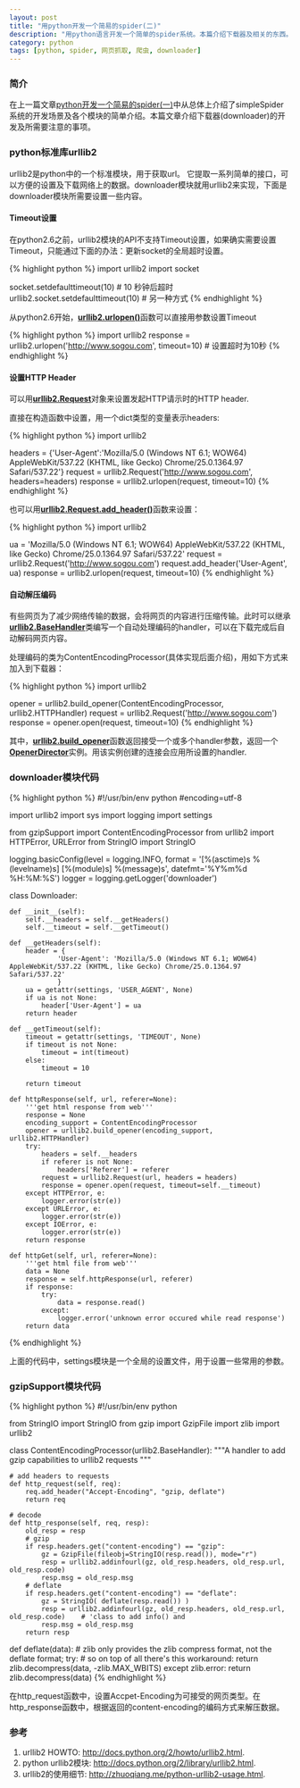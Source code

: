 ```yaml
---
layout: post
title: "用python开发一个简易的spider(二)"
description: "用python语言开发一个简单的spider系统。本篇介绍下载器及相关的东西。"
category: python
tags: [python, spider, 网页抓取, 爬虫, downloader]
---
```


### 简介

在上一篇文章[python开发一个简易的spider(一)](/python/2013/08/06/simple-python-spider-1/)中从总体上介绍了simpleSpider系统的开发场景及各个模块的简单介绍。本篇文章介绍下载器(downloader)的开发及所需要注意的事项。

### python标准库urllib2

urllib2是python中的一个标准模块，用于获取url。 它提取一系列简单的接口，可以方便的设置及下载网络上的数据。downloader模块就用urllib2来实现，下面是downloader模块所需要设置一些内容。

<!-- more -->

#### Timeout设置

在python2.6之前，urllib2模块的API不支持Timeout设置，如果确实需要设置Timeout，只能通过下面的办法：更新socket的全局超时设置。

{% highlight python %}
import urllib2
import socket

socket.setdefaulttimeout(10) # 10 秒钟后超时
urllib2.socket.setdefaulttimeout(10) # 另一种方式
{% endhighlight %}

从python2.6开始，[**urllib2.urlopen()**](http://docs.python.org/2/library/urllib2.html#urllib2.urlopen)函数可以直接用参数设置Timeout

{% highlight python %}
import urllib2
response = urllib2.urlopen('http://www.sogou.com', timeout=10) # 设置超时为10秒
{% endhighlight %}

#### 设置HTTP Header

可以用[**urllib2.Request**](http://docs.python.org/2/library/urllib2.html#request-objects)对象来设置发起HTTP请示时的HTTP header.

直接在构造函数中设置，用一个dict类型的变量表示headers:

{% highlight python %}
import urllib2

headers = {'User-Agent':'Mozilla/5.0 (Windows NT 6.1; WOW64) AppleWebKit/537.22 (KHTML, like Gecko) Chrome/25.0.1364.97 Safari/537.22'}
request = urllib2.Request('http://www.sogou.com', headers=headers)
response = urllib2.urlopen(request, timeout=10)
{% endhighlight %}

也可以用[**urllib2.Request.add_header()**](http://docs.python.org/2/library/urllib2.html#urllib2.Request.add_header)函数来设置：

{% highlight python %}
import urllib2

ua = 'Mozilla/5.0 (Windows NT 6.1; WOW64) AppleWebKit/537.22 (KHTML, like Gecko) Chrome/25.0.1364.97 Safari/537.22'
request = urllib2.Request('http://www.sogou.com')
request.add_header('User-Agent', ua)
response = urllib2.urlopen(request, timeout=10)
{% endhighlight %}

#### 自动解压编码

有些网页为了减少网络传输的数据，会将网页的内容进行压缩传输。此时可以继承[**urllib2.BaseHandler**](http://docs.python.org/2/library/urllib2.html#basehandler-objects)类编写一个自动处理编码的handler，可以在下载完成后自动解码网页内容。

处理编码的类为ContentEncodingProcessor(具体实现后面介绍)，用如下方式来加入到下载器：

{% highlight python %}
import urllib2

opener = urllib2.build_opener(ContentEncodingProcessor, urllib2.HTTPHandler)
request = urllib2.Request('http://www.sogou.com')
response = opener.open(request, timeout=10)
{% endhighlight %}

其中，[**urllib2.build_opener**](http://docs.python.org/2/library/urllib2.html#urllib2.build_opener)函数返回接受一个或多个handler参数，返回一个[**OpenerDirector**](http://docs.python.org/2/library/urllib2.html#urllib2.OpenerDirector)实例。用该实例创建的连接会应用所设置的handler.

### downloader模块代码

{% highlight python %}
#!/usr/bin/env python
#encoding=utf-8

import urllib2
import sys
import logging
import settings

from gzipSupport import ContentEncodingProcessor
from urllib2 import HTTPError, URLError
from StringIO import StringIO

logging.basicConfig(level = logging.INFO, format = '[%(asctime)s %(levelname)s] [%(module)s] %(message)s', datefmt='%Y%m%d %H:%M:%S')
logger = logging.getLogger('downloader')

class Downloader:

	def __init__(self):
		self.__headers = self.__getHeaders()
		self.__timeout = self.__getTimeout()

	def __getHeaders(self):
		header = {
				'User-Agent': 'Mozilla/5.0 (Windows NT 6.1; WOW64) AppleWebKit/537.22 (KHTML, like Gecko) Chrome/25.0.1364.97 Safari/537.22'
				}
		ua = getattr(settings, 'USER_AGENT', None)
		if ua is not None:
			header['User-Agent'] = ua
		return header

	def __getTimeout(self):
		timeout = getattr(settings, 'TIMEOUT', None)
		if timeout is not None:
			timeout = int(timeout)
		else:
			timeout = 10

		return timeout

	def httpResponse(self, url, referer=None):
		'''get html response from web'''
		response = None
		encoding_support = ContentEncodingProcessor
		opener = urllib2.build_opener(encoding_support, urllib2.HTTPHandler)
		try:
			headers = self.__headers
			if referer is not None:
				headers['Referer'] = referer
			request = urllib2.Request(url, headers = headers)
			response = opener.open(request, timeout=self.__timeout)
		except HTTPError, e:
			logger.error(str(e))
		except URLError, e:
			logger.error(str(e))
		except IOError, e:
			logger.error(str(e))
		return response

	def httpGet(self, url, referer=None):
		'''get html file from web'''
		data = None
		response = self.httpResponse(url, referer)
		if response:
			try:
				data = response.read()
			except:
				logger.error('unknown error occured while read response')
		return data
{% endhighlight %}

上面的代码中，settings模块是一个全局的设置文件，用于设置一些常用的参数。

### gzipSupport模块代码

{% highlight python %}
#!/usr/bin/env python

from StringIO import StringIO
from gzip import GzipFile
import zlib
import urllib2

class ContentEncodingProcessor(urllib2.BaseHandler):
	"""A handler to add gzip capabilities to urllib2 requests """

	# add headers to requests
	def http_request(self, req):
		req.add_header("Accept-Encoding", "gzip, deflate")
		return req

	# decode
	def http_response(self, req, resp):
		old_resp = resp
		# gzip
		if resp.headers.get("content-encoding") == "gzip":
			gz = GzipFile(fileobj=StringIO(resp.read()), mode="r")
			resp = urllib2.addinfourl(gz, old_resp.headers, old_resp.url, old_resp.code)
			resp.msg = old_resp.msg
		# deflate
		if resp.headers.get("content-encoding") == "deflate":
			gz = StringIO( deflate(resp.read()) )
			resp = urllib2.addinfourl(gz, old_resp.headers, old_resp.url, old_resp.code)	# 'class to add info() and
			resp.msg = old_resp.msg
		return resp

def deflate(data):	# zlib only provides the zlib compress format, not the deflate format;
	try:			# so on top of all there's this workaround:
		return zlib.decompress(data, -zlib.MAX_WBITS)
	except zlib.error:
		return zlib.decompress(data)
{% endhighlight %}

在http_request函数中，设置Accpet-Encoding为可接受的网页类型。在http_response函数中，根据返回的content-encoding的编码方式来解压数据。

### 参考

1. urllib2 HOWTO: <http://docs.python.org/2/howto/urllib2.html>.
2. python urllib2模块: <http://docs.python.org/2/library/urllib2.html>.
3. urllib2的使用细节: <http://zhuoqiang.me/python-urllib2-usage.html>.
